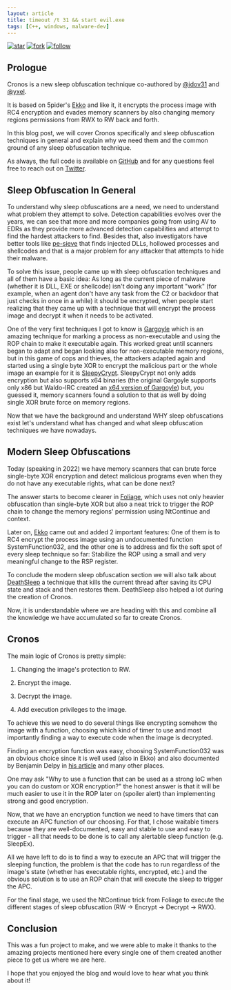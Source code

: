```yaml
---
layout: article
title: timeout /t 31 && start evil.exe
tags: [C++, windows, malware-dev]
---
```


[![star](https://img.shields.io/badge/star-100000?style=for-the-badge&logo=Github&logoColor=white)](https://github.com/Idov31/Cronos) [![fork](https://img.shields.io/badge/fork-100000?style=for-the-badge&logo=Github&logoColor=white)](https://github.com/Idov31/Cronos/fork) [![follow](https://img.shields.io/badge/follow-100000?style=for-the-badge&logo=Github&logoColor=white)](https://github.com/Idov31)

## Prologue

Cronos is a new sleep obfuscation technique co-authored by [@idov31](https://github.com/idov31) and [@yxel](https://github.com/janoglezcampos).

It is based on 5pider's [Ekko](https://github.com/Cracked5pider/Ekko) and like it, it encrypts the process image with RC4 encryption and evades memory scanners by also changing memory regions permissions from RWX to RW back and forth.

In this blog post, we will cover Cronos specifically and sleep obfuscation techniques in general and explain why we need them and the common ground of any sleep obfuscation technique.

As always, the full code is available on [GitHub](https://github.com/idov31/Cronos) and for any questions feel free to reach out on [Twitter](https://twitter.com/idov31).

## Sleep Obfuscation In General

To understand why sleep obfuscations are a need, we need to understand what problem they attempt to solve. Detection capabilities evolves over the years, we can see that more and more companies going from using AV to EDRs as they provide more advanced detection capabilities and attempt to find the hardest attackers to find. Besides that, also investigators have better tools like [pe-sieve](https://github.com/hasherezade/pe-sieve) that finds injected DLLs, hollowed processes and shellcodes and that is a major problem for any attacker that attempts to hide their malware.

To solve this issue, people came up with sleep obfuscation techniques and all of them have a basic idea: As long as the current piece of malware (whether it is DLL, EXE or shellcode) isn't doing any important "work" (for example, when an agent don't have any task from the C2 or backdoor that just checks in once in a while) it should be encrypted, when people start realizing that they came up with a technique that will encrypt the process image and decrypt it when it needs to be activated.

One of the very first techniques I got to know is [Gargoyle](https://github.com/JLospinoso/gargoyle) which is an amazing technique for marking a process as non-executable and using the ROP chain to make it executable again. This worked great until scanners began to adapt and began looking also for non-executable memory regions, but in this game of cops and thieves, the attackers adapted again and started using a single byte XOR to encrypt the malicious part or the whole image an example for it is [SleepyCrypt](https://github.com/SolomonSklash/SleepyCrypt). SleepyCrypt not only adds encryption but also supports x64 binaries (the original Gargoyle supports only x86 but Waldo-IRC created an [x64 version of Gargoyle](https://github.com/waldo-irc/YouMayPasser)) but, you guessed it, memory scanners found a solution to that as well by doing single XOR brute force on memory regions.

Now that we have the background and understand WHY sleep obfuscations exist let's understand what has changed and what sleep obfuscation techniques we have nowadays.

## Modern Sleep Obfuscations

Today (speaking in 2022) we have memory scanners that can brute force single-byte XOR encryption and detect malicious programs even when they do not have any executable rights, what can be done next?

The answer starts to become clearer in [Foliage](https://github.com/SecIdiot/FOLIAGE), which uses not only heavier obfuscation than single-byte XOR but also a neat trick to trigger the ROP chain to change the memory regions' permission using NtContinue and context.

Later on, [Ekko](https://github.com/Cracked5pider/Ekko) came out and added 2 important features: One of them is to RC4 encrypt the process image using an undocumented function SystemFunction032, and the other one is to address and fix the soft spot of every sleep technique so far: Stabilize the ROP using a small and very meaningful change to the RSP register.

To conclude the modern sleep obfuscation section we will also talk about [DeathSleep](https://github.com/janoglezcampos/DeathSleep) a technique that kills the current thread after saving its CPU state and stack and then restores them. DeathSleep also helped a lot during the creation of Cronos.

Now, it is understandable where we are heading with this and combine all the knowledge we have accumulated so far to create Cronos.

## Cronos

The main logic of Cronos is pretty simple:

1. Changing the image's protection to RW.

2. Encrypt the image.

3. Decrypt the image.

4. Add execution privileges to the image.

To achieve this we need to do several things like encrypting somehow the image with a function, choosing which kind of timer to use and most importantly finding a way to execute code when the image is decrypted.

Finding an encryption function was easy, choosing SystemFunction032 was an obvious choice since it is well used (also in Ekko) and also documented by Benjamin Delpy in [his article](https://blog.gentilkiwi.com/cryptographie/api-systemfunction-windows) and many other places.

One may ask "Why to use a function that can be used as a strong IoC when you can do custom or XOR encryption?" the honest answer is that it will be much easier to use it in the ROP later on (spoiler alert) than implementing strong and good encryption.

Now, that we have an encryption function we need to have timers that can execute an APC function of our choosing. For that, I chose waitable timers because they are well-documented, easy and stable to use and easy to trigger - all that needs to be done is to call any alertable sleep function (e.g. SleepEx).

All we have left to do is to find a way to execute an APC that will trigger the sleeping function, the problem is that the code has to run regardless of the image's state (whether has executable rights, encrypted, etc.) and the obvious solution is to use an ROP chain that will execute the sleep to trigger the APC.

For the final stage, we used the NtContinue trick from Foliage to execute the different stages of sleep obfuscation (RW -> Encrypt -> Decrypt -> RWX).

## Conclusion

This was a fun project to make, and we were able to make it thanks to the amazing projects mentioned here every single one of them created another piece to get us where we are here.

I hope that you enjoyed the blog and would love to hear what you think about it!
